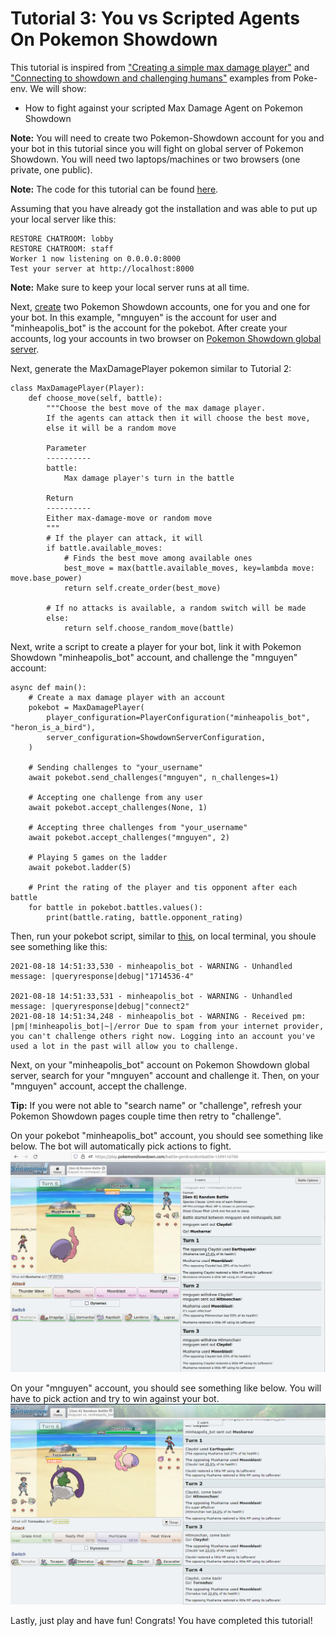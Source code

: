 # Tutorial 3: You vs Scripted Agents On Pokemon Showdown

This tutorial is inspired from ["Creating a simple max damage player"](https://poke-env.readthedocs.io/en/latest/max_damage_player.html) and ["Connecting to showdown and challenging humans"](https://poke-env.readthedocs.io/en/latest/connecting_to_showdown_and_challenging_humans.html) examples from Poke-env. We will show:
- How to fight against your scripted Max Damage Agent on Pokemon Showdown

**Note:** You will need to create two Pokemon-Showdown account for you and your bot in this tutorial since you will fight on global server of Pokemon Showdown. You will need two laptops/machines or two browsers (one private, one public).


**Note:** The code for this tutorial can be found [here](https://github.com/mnguyen0226/hackathon_hs/tree/main/src/tutorials/tutorials_three). 

Assuming that you have already got the installation and was able to put up your local server like this:

```
RESTORE CHATROOM: lobby
RESTORE CHATROOM: staff
Worker 1 now listening on 0.0.0.0:8000
Test your server at http://localhost:8000
```
**Note:** Make sure to keep your local server runs at all time.


Next, [create](https://www.quora.com/How-do-you-sign-up-for-Pokemon-Showdown#:~:text=Go%20to%20Showdown!,the%20picture%20and%20its%20done!) two Pokemon Showdown accounts, one for you and one for your bot. In this example, "mnguyen" is the account for user and "minheapolis_bot" is the account for the pokebot. After create your accounts, log your accounts in two browser on [Pokemon Showdown global server](https://pokemonshowdown.com/).

Next, generate the MaxDamagePlayer pokemon similar to Tutorial 2:
```
class MaxDamagePlayer(Player):
    def choose_move(self, battle):
        """Choose the best move of the max damage player.
        If the agents can attack then it will choose the best move,
        else it will be a random move

        Parameter
        ----------
        battle:
            Max damage player's turn in the battle

        Return
        ----------
        Either max-damage-move or random move
        """
        # If the player can attack, it will
        if battle.available_moves:
            # Finds the best move among available ones
            best_move = max(battle.available_moves, key=lambda move: move.base_power)
            return self.create_order(best_move)

        # If no attacks is available, a random switch will be made
        else:
            return self.choose_random_move(battle)
```

Next, write a script to create a player for your bot, link it with Pokemon Showdown "minheapolis_bot" account, and challenge the "mnguyen" account:
```
async def main():
    # Create a max damage player with an account
    pokebot = MaxDamagePlayer(
        player_configuration=PlayerConfiguration("minheapolis_bot", "heron_is_a_bird"),
        server_configuration=ShowdownServerConfiguration,
    )

    # Sending challenges to "your_username"
    await pokebot.send_challenges("mnguyen", n_challenges=1)

    # Accepting one challenge from any user
    await pokebot.accept_challenges(None, 1)

    # Accepting three challenges from "your_username"
    await pokebot.accept_challenges("mnguyen", 2)

    # Playing 5 games on the ladder
    await pokebot.ladder(5)

    # Print the rating of the player and tis opponent after each battle
    for battle in pokebot.battles.values():
        print(battle.rating, battle.opponent_rating)
```

Then, run your pokebot script, similar to [this](https://github.com/mnguyen0226/hackathon_hs/blob/main/src/tutorials/tutorials_three/pokebot_script.py), on local terminal, you shoule see something like this:
```
2021-08-18 14:51:33,530 - minheapolis_bot - WARNING - Unhandled message: |queryresponse|debug|"1714536-4"

2021-08-18 14:51:33,531 - minheapolis_bot - WARNING - Unhandled message: |queryresponse|debug|"connect2"
2021-08-18 14:51:34,248 - minheapolis_bot - WARNING - Received pm: |pm|!minheapolis_bot|~|/error Due to spam from your internet provider, you can't challenge others right now. Logging into an account you've used a lot in the past will allow you to challenge.
```

Next, on your "minheapolis_bot" account on Pokemon Showdown global server, search for your "mnguyen" account and challenge it. Then, on your "mnguyen" account, accept the challenge.

**Tip:** If you were not able to "search name" or "challenge", refresh your Pokemon Showdown pages couple time then retry to "challenge".

On your pokebot "minheapolis_bot" account, you should see something like below. The bot will automatically pick actions to fight.
![alt text](https://github.com/mnguyen0226/hackathon_hs/blob/main/docs/imgs/t3_minheapolis.jpg)

On your "mnguyen" account, you should see something like below. You will have to pick action and try to win against your bot.
![alt text](https://github.com/mnguyen0226/hackathon_hs/blob/main/docs/imgs/t3_mnguyen.PNG)

Lastly, just play and have fun! Congrats! You have completed this tutorial!

